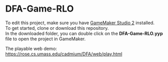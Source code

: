 # DFA-Game-RLO
To edit this project, make sure you have [GameMaker Studio 2](https://www.yoyogames.com/get) installed. </br>
To get started, clone or download this repository. </br>
In the downloaded folder, you can double click on the **DFA-Game-RLO.yyp** file to open the project in GameMaker. </br>

The playable web demo:
https://rose.cs.umass.edu/cadmium/DFA/web/play.html
